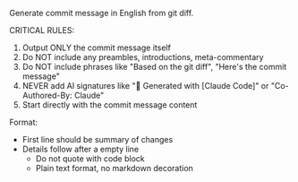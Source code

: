 Generate commit message in English from git diff.

CRITICAL RULES:

1. Output ONLY the commit message itself
2. Do NOT include any preambles, introductions, meta-commentary
3. Do NOT include phrases like "Based on the git diff", "Here's the commit message"
4. NEVER add AI signatures like "🤖 Generated with [Claude Code]" or "Co-Authored-By: Claude"
5. Start directly with the commit message content

Format:

- First line should be summary of changes
- Details follow after a empty line
  - Do not quote with code block
  - Plain text format, no markdown decoration
